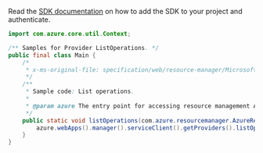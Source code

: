 Read the [SDK documentation](https://github.com/Azure/azure-sdk-for-java/blob/azure-resourcemanager_2.13.0/sdk/resourcemanager/azure-resourcemanager/README.md) on how to add the SDK to your project and authenticate.

```java
import com.azure.core.util.Context;

/** Samples for Provider ListOperations. */
public final class Main {
    /*
     * x-ms-original-file: specification/web/resource-manager/Microsoft.Web/stable/2021-03-01/examples/ListOperations.json
     */
    /**
     * Sample code: List operations.
     *
     * @param azure The entry point for accessing resource management APIs in Azure.
     */
    public static void listOperations(com.azure.resourcemanager.AzureResourceManager azure) {
        azure.webApps().manager().serviceClient().getProviders().listOperations(Context.NONE);
    }
}
```
